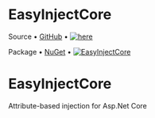 # EasyInjectCore 

Source &bull; [GitHub](https://github.com/Grax32/EasyInjectCore/) &bull; [![here](https://img.shields.io/github/last-commit/grax32/easyinjectcore "Last Commit")](https://github.com/Grax32/EasyInjectCore/)

Package &bull; [NuGet](https://www.nuget.org/packages/Grax32.EasyInjectCore/) &bull; [![EasyInjectCore](https://img.shields.io/nuget/v/Grax32.EasyInjectCore)](https://www.nuget.org/packages/Grax32.EasyInjectCore/) 

# EasyInjectCore
 Attribute-based injection for Asp.Net Core
